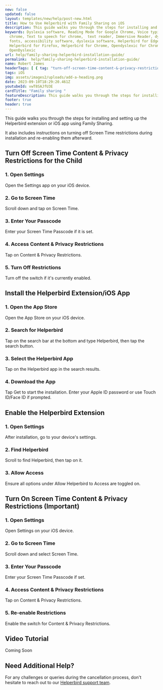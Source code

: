 ```yaml
---
new: false
updated: false
layout: templates/new/help/post-new.html
title: How to Use Helperbird with Family Sharing on iOS
description: This guide walks you through the steps for installing and setting up the Helperbird extension or iOS app using Family Sharing. It also includes instructions on turning off Screen Time restrictions during installation and re-enabling them afterward.
keywords: Dyslexia software, Reading Mode for Google Chrome, Voice typing for
  chrome, Text to speech for chrome,  text reader, Immersive Reader, dyslexia
  fonts, accessibility software, dyslexia software, Helperbird for Edge,
  Helperbird for Firefox, Helperbird for Chrome, Opendyslexic for Chrome,
  OpenDyslexic
url: help/family-sharing-helperbird-installation-guide/
permalink:  help/family-sharing-helperbird-installation-guide/
name: Robert James
headerTags: [ { tag: "turn-off-screen-time-content-&-privacy-restrictions-for-the-child", title: "Turn off Screen Time" },{ tag: "video-tutorial", title: "Video Tutorial" } ]  
tags: iOS
img: assets/images2/uploads/add-a-heading.png
date: 2023-09-10T18:29:20.461Z
youtubeId: vwT8SAJfU3E
cardTitle: "Family sharing "
featureDescription: This guide walks you through the steps for installing and setting up the Helperbird extension or iOS app using Family Sharing. 
footer: true
header: true
---
```






This guide walks you through the steps for installing and setting up the Helperbird extension or iOS app using Family Sharing. 

It also includes instructions on turning off Screen Time restrictions during installation and re-enabling them afterward.



## Turn Off Screen Time Content & Privacy Restrictions for the Child

### 1. Open Settings

Open the Settings app on your iOS device.

### 2. Go to Screen Time

Scroll down and tap on Screen Time.

### 3. Enter Your Passcode

Enter your Screen Time Passcode if it is set.

### 4. Access Content & Privacy Restrictions

Tap on Content & Privacy Restrictions.

### 5. Turn Off Restrictions

Turn off the switch if it's currently enabled.

##  Install the Helperbird Extension/iOS App

### 1. Open the App Store

Open the App Store on your iOS device.

### 2. Search for Helperbird

Tap on the search bar at the bottom and type Helperbird, then tap the search button.

### 3. Select the Helperbird App

Tap on the Helperbird app in the search results.

### 4. Download the App

Tap Get to start the installation. Enter your Apple ID password or use Touch ID/Face ID if prompted.


## Enable the Helperbird Extension

### 1. Open Settings

After installation, go to your device's settings.

### 2. Find Helperbird

Scroll to find Helperbird, then tap on it.

### 3. Allow Access

Ensure all options under Allow Helperbird to Access are toggled on.

## Turn On Screen Time Content & Privacy Restrictions (Important)

### 1. Open Settings

Open Settings on your iOS device.

### 2. Go to Screen Time

Scroll down and select Screen Time.

### 3. Enter Your Passcode

Enter your Screen Time Passcode if set.

### 4. Access Content & Privacy Restrictions

Tap on Content & Privacy Restrictions.

### 5. Re-enable Restrictions

Enable the switch for Content & Privacy Restrictions.




## Video Tutorial

Coming Soon

## Need Additional Help?

For any challenges or queries during the cancellation process, don't hesitate to reach out to our [Helperbird support team](https://www.helperbird.com/support).
